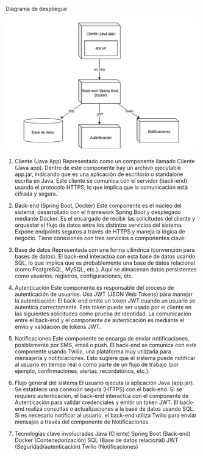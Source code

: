 Diagrama de despliegue

![Diagrama de Despliegue](../diagramas/diagrama-despliegue.png)

1. Cliente (Java App)
Representado como un componente llamado Cliente (Java app).
Dentro de este componente hay un archivo ejecutable app.jar, indicando que es una aplicación de escritorio o standalone escrita en Java.
Este cliente se comunica con el servidor (back-end) usando el protocolo HTTPS, lo que implica que la comunicación está cifrada y segura.

2. Back-end (Spring Boot, Docker)
Este componente es el núcleo del sistema, desarrollado con el framework Spring Boot y desplegado mediante Docker.
Es el encargado de recibir las solicitudes del cliente y orquestar el flujo de datos entre los distintos servicios del sistema.
Expone endpoints seguros a través de HTTPS y maneja la lógica de negocio.
Tiene conexiones con tres servicios o componentes clave:

3. Base de datos
Representada con una forma cilíndrica (convención para bases de datos).
El back-end interactúa con esta base de datos usando SQL, lo que implica que es probablemente una base de datos relacional (como PostgreSQL, MySQL, etc.).
Aquí se almacenan datos persistentes como usuarios, registros, configuraciones, etc.

4. Autenticación
Este componente es responsable del proceso de autenticación de usuarios.
Usa JWT (JSON Web Tokens) para manejar la autenticación:
El back-end emite un token JWT cuando un usuario se autentica correctamente.
Este token puede ser usado por el cliente en las siguientes solicitudes como prueba de identidad.
La comunicación entre el back-end y el componente de autenticación es mediante el envío y validación de tokens JWT.

5. Notificaciones
Este componente se encarga de enviar notificaciones, posiblemente por SMS, email o push.
El back-end se comunica con este componente usando Twilio, una plataforma muy utilizada para mensajería y notificaciones.
Esto sugiere que el sistema puede notificar al usuario en tiempo real o como parte de un flujo de trabajo (por ejemplo, confirmaciones, alertas, recordatorios, etc.).

6. Flujo general del sistema
El usuario ejecuta la aplicación Java (app.jar).
Se establece una conexión segura (HTTPS) con el back-end.
Si se requiere autenticación, el back-end interactúa con el componente de Autenticación para validar credenciales y emitir un token JWT.
El back-end realiza consultas o actualizaciones a la base de datos usando SQL.
Si es necesario notificar al usuario, el back-end utiliza Twilio para enviar mensajes a través del componente de Notificaciones.

7. Tecnologías clave involucradas
Java (Cliente)
Spring Boot (Back-end)
Docker (Contenedorización)
SQL (Base de datos relacional)
JWT (Seguridad/autenticación)
Twilio (Notificaciones)

